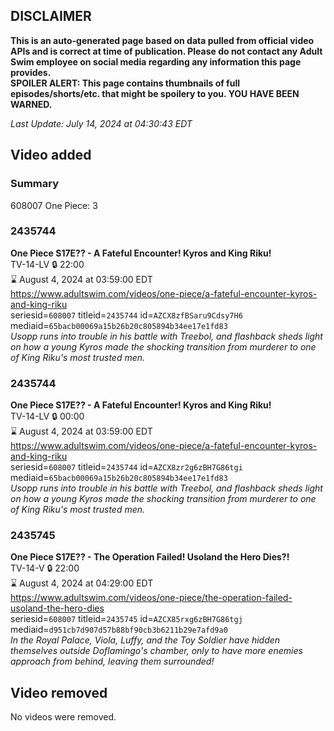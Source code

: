 ## DISCLAIMER
**This is an auto-generated page based on data pulled from official video APIs and is correct at time of publication. Please do not contact any Adult Swim employee on social media regarding any information this page provides.**  
**SPOILER ALERT: This page contains thumbnails of full episodes/shorts/etc. that might be spoilery to you. YOU HAVE BEEN WARNED.**  

_Last Update: July 14, 2024 at 04:30:43 EDT_
## Video added
### Summary
608007 One Piece: 3  
### 2435744
**One Piece S17E?? - A Fateful Encounter! Kyros and King Riku!**  
TV-14-LV 🔒 22:00  
⌛ August 4, 2024 at 03:59:00 EDT  
https://www.adultswim.com/videos/one-piece/a-fateful-encounter-kyros-and-king-riku  
seriesid=`608007` titleid=`2435744` id=`AZCX8zfBSaru9Cdsy7H6` mediaid=`65bacb00069a15b26b20c805894b34ee17e1fd83`  
_Usopp runs into trouble in his battle with Treebol, and flashback sheds light on how a young Kyros made the shocking transition from murderer to one of King Riku's most trusted men._  
### 2435744
**One Piece S17E?? - A Fateful Encounter! Kyros and King Riku!**  
TV-14-LV 🔒 00:00  
⌛ August 4, 2024 at 03:59:00 EDT  
https://www.adultswim.com/videos/one-piece/a-fateful-encounter-kyros-and-king-riku  
seriesid=`608007` titleid=`2435744` id=`AZCX8zr2g6zBH7G86tgi` mediaid=`65bacb00069a15b26b20c805894b34ee17e1fd83`  
_Usopp runs into trouble in his battle with Treebol, and flashback sheds light on how a young Kyros made the shocking transition from murderer to one of King Riku's most trusted men._  
### 2435745
**One Piece S17E?? - The Operation Failed! Usoland the Hero Dies?!**  
TV-14-V 🔒 22:00  
⌛ August 4, 2024 at 04:29:00 EDT  
https://www.adultswim.com/videos/one-piece/the-operation-failed-usoland-the-hero-dies  
seriesid=`608007` titleid=`2435745` id=`AZCX85rxg6zBH7G86tgj` mediaid=`d951cb7d907d57b88bf90cb3b6211b29e7afd9a0`  
_In the Royal Palace, Viola, Luffy, and the Toy Soldier have hidden themselves outside Doflamingo's chamber, only to have more enemies approach from behind, leaving them surrounded!_  
## Video removed
No videos were removed.  

